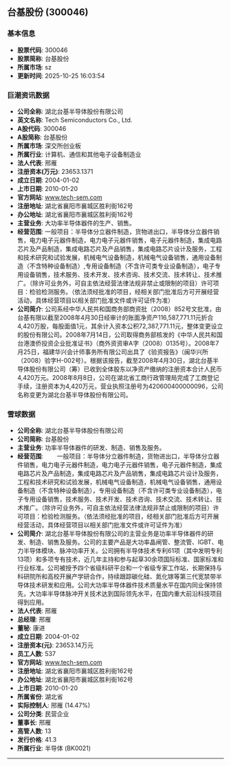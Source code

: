 ## 台基股份 (300046)

### 基本信息

- **股票代码**: 300046
- **股票简称**: 台基股份
- **所属市场**: sz
- **更新时间**: 2025-10-25 16:03:54

### 巨潮资讯数据

- **公司全称**: 湖北台基半导体股份有限公司
- **英文名称**: Tech Semiconductors Co., Ltd.
- **A股代码**: 300046
- **A股简称**: 台基股份
- **所属市场**: 深交所创业板
- **所属行业**: 计算机、通信和其他电子设备制造业
- **法人代表**: 邢雁
- **注册资本(万元)**: 23653.1371
- **成立日期**: 2004-01-02
- **上市日期**: 2010-01-20
- **官方网站**: www.tech-sem.com
- **注册地址**: 湖北省襄阳市襄城区胜利街162号
- **办公地址**: 湖北省襄阳市襄城区胜利街162号
- **主营业务**: 大功率半导体器件的生产、销售。
- **经营范围**: 一般项目：半导体分立器件制造，货物进出口，半导体分立器件销售，电力电子元器件制造，电力电子元器件销售，电子元器件制造，集成电路芯片及产品制造，集成电路芯片及产品销售，集成电路芯片设计及服务，工程和技术研究和试验发展，机械电气设备制造，机械电气设备销售，通用设备制造（不含特种设备制造）,专用设备制造（不含许可类专业设备制造），电子专用设备销售，技术服务、技术开发、技术咨询、技术交流、技术转让、技术推广。（除许可业务外，可自主依法经营法律法规非禁止或限制的项目）许可项目：检验检测服务。（依法须经批准的项目，经相关部门批准后方可开展经营活动，具体经营项目以相关部门批准文件或许可证件为准）
- **公司简介**: 公司系经中华人民共和国商务部商资批（2008）852号文批准，由台基有限以截至2008年4月30日经审计的账面净资产116,587,771.11元折合4,420万股，每股面值1元，其余计入资本公积72,387,771.11元，整体变更设立的股份有限公司。2008年7月14日，公司取得商务部核发的《中华人民共和国台港澳侨投资企业批准证书》（商外资资审A字（2008）0135号）。2008年7月25日，福建华兴会计师事务所有限公司出具了《验资报告》（闽华兴所（2008）验字H-002号）。根据该报告，截至2008年4月30日，湖北台基半导体股份有限公司（筹）已收到全体股东以净资产缴纳的注册资本合计人民币4,420万元。2008年8月8日，公司在湖北省工商行政管理局完成了工商登记手续，注册资本为4,420万元，营业执照注册号为420600400000096，公司名称变更为湖北台基半导体股份有限公司。

### 雪球数据

- **公司全称**: 湖北台基半导体股份有限公司
- **公司简称**: 台基股份
- **主营业务**: 功率半导体器件的研发、制造、销售及服务。
- **经营范围**: 　　一般项目：半导体分立器件制造，货物进出口，半导体分立器件销售，电力电子元器件制造，电力电子元器件销售，电子元器件制造，集成电路芯片及产品制造，集成电路芯片及产品销售，集成电路芯片设计及服务，工程和技术研究和试验发展，机械电气设备制造，机械电气设备销售，通用设备制造（不含特种设备制造），专用设备制造（不含许可类专业设备制造），电子专用设备销售，技术服务、技术开发、技术咨询、技术交流、技术转让、技术推广。（除许可业务外，可自主依法经营法律法规非禁止或限制的项目）许可项目：检验检测服务。（依法须经批准的项目，经相关部门批准后方可开展经营活动，具体经营项目以相关部门批准文件或许可证件为准）
- **公司简介**: 湖北台基半导体股份有限公司的主营业务是功率半导体器件的研发、制造、销售及服务。公司的主要产品是大功率晶闸管、整流管、IGBT、电力半导体模块、脉冲功率开关。公司拥有半导体技术专利61项（其中发明专利13项）和多项专有技术，近几年主持和参与起草30余项国际标准、国家标准和行业标准。公司被授予四个省级科研平台和一个省级专家工作站，长期保持与科研院所和高校开展产学研合作，持续跟踪碳化硅、氮化镓等第三代宽禁带半导体技术研发和应用。公司大功率半导体器件技术质量水平在国内同业保持领先，大功率半导体脉冲开关技术达到国际领先水平，在国内重大前沿科技项目得到应用。
- **法人代表**: 邢雁
- **总经理**: 邢雁
- **董秘**: 康进
- **成立日期**: 2004-01-02
- **注册资本(元)**: 23653.14万元
- **员工人数**: 537
- **官方网站**: www.tech-sem.com
- **注册地址**: 湖北省襄阳市襄城区胜利街162号
- **办公地址**: 湖北省襄阳市襄城区胜利街162号
- **上市日期**: 2010-01-20
- **所属省份**: 湖北省
- **实际控制人**: 邢雁 (14.47%)
- **公司分类**: 民营企业
- **董事长**: 邢雁
- **高管人数**: 13
- **发行价格**: 41.3
- **所属行业**: 半导体 (BK0021)

---